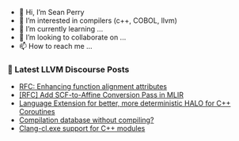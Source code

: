 - 👋 Hi, I’m Sean Perry
- 👀 I’m interested in compilers (c++, COBOL, llvm)
- 🌱 I’m currently learning ...
- 💞️ I’m looking to collaborate on ...
- 📫 How to reach me ...

<!---
s66perry/s66perry is a ✨ special ✨ repository because its `README.md` (this file) appears on your GitHub profile.
You can click the Preview link to take a look at your changes.
--->
### 📕 Latest LLVM Discourse Posts

<!-- DISCOURSE-LLVM:START -->
- [RFC: Enhancing function alignment attributes](https://discourse.llvm.org/t/rfc-enhancing-function-alignment-attributes/88019#post_5)
- [[RFC] Add SCF-to-Affine Conversion Pass in MLIR](https://discourse.llvm.org/t/rfc-add-scf-to-affine-conversion-pass-in-mlir/88036#post_1)
- [Language Extension for better, more deterministic HALO for C++ Coroutines](https://discourse.llvm.org/t/language-extension-for-better-more-deterministic-halo-for-c-coroutines/80044#post_12)
- [Compilation database without compiling?](https://discourse.llvm.org/t/compilation-database-without-compiling/88032#post_4)
- [Clang-cl.exe support for C++ modules](https://discourse.llvm.org/t/clang-cl-exe-support-for-c-modules/72257?page=4#post_74)
<!-- DISCOURSE-LLVM:END -->
